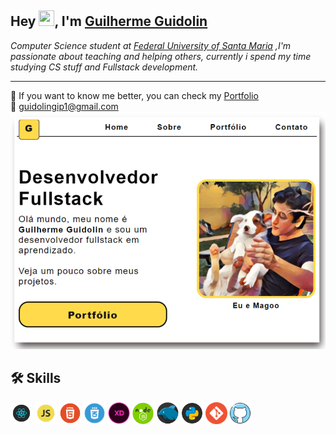 <h2>Hey <img src="https://media.giphy.com/media/hvRJCLFzcasrR4ia7z/giphy.gif" width="25px" height="25px">, I'm <a href="https://guidolingip1.github.io/portfolio/">Guilherme Guidolin</a></h2>
<p><em>Computer Science student at <a href="https://www.ufsm.br/">Federal University of Santa Maria</a> ,I'm passionate about teaching and helping others, currently i spend my time studying CS stuff and Fullstack development.</br>
</em></p>


<blockquote>
<p></p>
</blockquote>

---
💼 If you want to know me better, you can check my <a href="https://guidolingip1.github.io/portfolio/">Portfolio</a>
</br>
💌 <guidolingip1@gmail.com>
</br>
<img alt="screenshot" src="https://github.com/guidolingip1/guidolingip1/blob/main/portfolio.png?raw=true" width="600"/>


  ## 🛠️ Skills
<div float="left">
  <img src="https://github.com/guidolingip1/guidolingip1/blob/main/readme-assets/react.png" width="35">
  <img src="https://github.com/guidolingip1/guidolingip1/blob/main/readme-assets/Javascript.png" width="35">
  <img src="https://github.com/guidolingip1/guidolingip1/blob/main/readme-assets/html5.png" width="35">
  <img src="https://github.com/guidolingip1/guidolingip1/blob/main/readme-assets/css3.png" width="35">
  <img src="https://github.com/guidolingip1/guidolingip1/blob/main/readme-assets/adobexd.png" width="35">
  <img src="https://github.com/guidolingip1/guidolingip1/blob/main/readme-assets/node.png" width="35">
  <img src="https://github.com/guidolingip1/guidolingip1/blob/main/readme-assets/mysql.png" width="35">
  <img src="https://github.com/guidolingip1/guidolingip1/blob/main/readme-assets/python.png" width="35">
  <img src="https://github.com/guidolingip1/guidolingip1/blob/main/readme-assets/git.png" width="35">
  <img src="https://github.com/guidolingip1/guidolingip1/blob/main/readme-assets/github.png" width="35">
</div>
